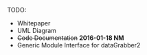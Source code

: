 TODO:
* Whitepaper
* UML Diagram
* ~~Code Documentation~~ **2016-01-18 NM**
* Generic Module Interface for dataGrabber2
